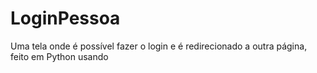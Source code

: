 # LoginPessoa
Uma tela onde é possível fazer o login e é redirecionado a outra página, feito em Python usando 
